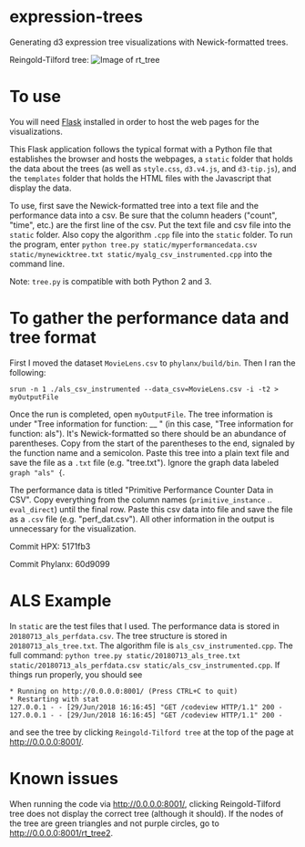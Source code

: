 # expression-trees
Generating d3 expression tree visualizations with Newick-formatted trees.

Reingold-Tilford tree:
![Image of rt_tree](codeview.png)


# To use
You will need [Flask](http://flask.pocoo.org/) installed in order to host the web pages for the visualizations. 

This Flask application follows the typical format with a Python file that establishes the browser and hosts the webpages, a `static` folder that holds the data about the trees (as well as `style.css`, `d3.v4.js`, and `d3-tip.js`), and the `templates` folder that holds the HTML files with the Javascript that display the data. 

To use, first save the Newick-formatted tree into a text file and the performance data into a csv. Be sure that the column headers ("count", "time", etc.) are the first line of the csv. Put the text file and csv file into the `static` folder. Also copy the algorithm `.cpp` file into the `static` folder. To run the program, enter `python tree.py static/myperformancedata.csv static/mynewicktree.txt static/myalg_csv_instrumented.cpp` into the command line. 

Note: `tree.py` is compatible with both Python 2 and 3.

# To gather the performance data and tree format
First I moved the dataset `MovieLens.csv` to `phylanx/build/bin`. Then I ran the following:
```
srun -n 1 ./als_csv_instrumented --data_csv=MovieLens.csv -i -t2 > myOutputFile
```

Once the run is completed, open `myOutputFile`. The tree information is under "Tree information for function: __ " (in this case, "Tree information for function: als"). It's Newick-formatted so there should be an abundance of parentheses. Copy from the start of the parentheses to the end, signaled by the function name and a semicolon. Paste this tree into a plain text file and save the file as a `.txt` file (e.g. "tree.txt"). Ignore the graph data labeled `graph "als" {`.

The performance data is titled "Primitive Performance Counter Data in CSV". Copy everything from the column names (`primitive_instance` .. `eval_direct`) until the final row. Paste this csv data into file and save the file as a `.csv` file (e.g. "perf_dat.csv"). All other information in the output is unnecessary for the visualization.

Commit HPX: 5171fb3

Commit Phylanx: 60d9099


# ALS Example
In `static` are the test files that I used. The performance data is stored in `20180713_als_perfdata.csv`. The tree structure is stored in `20180713_als_tree.txt`. The algorithm file is `als_csv_instrumented.cpp`. The full command: `python tree.py static/20180713_als_tree.txt static/20180713_als_perfdata.csv static/als_csv_instrumented.cpp`. If things run properly, you should see 
```
* Running on http://0.0.0.0:8001/ (Press CTRL+C to quit)
* Restarting with stat
127.0.0.1 - - [29/Jun/2018 16:16:45] "GET /codeview HTTP/1.1" 200 -
127.0.0.1 - - [29/Jun/2018 16:16:45] "GET /codeview HTTP/1.1" 200 -
```
and see the tree by clicking `Reingold-Tilford tree` at the top of the page at http://0.0.0.0:8001/.

# Known issues
When running the code via http://0.0.0.0:8001/, clicking Reingold-Tilford tree does not display the correct tree (although it should). If the nodes of the tree are green triangles and not purple circles, go to http://0.0.0.0:8001/rt_tree2.



